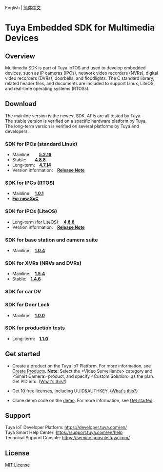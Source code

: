 English | [简体中文](./README_zh-CN.md)

# Tuya Embedded SDK for Multimedia Devices

## Overview
Multimedia SDK is part of Tuya IoTOS and used to develop embedded devices, such as IP cameras (IPCs), network video recorders (NVRs), digital video recorders (DVRs), doorbells, and floodlights. The C standard library, related header files, and documents are included to support Linux, LiteOS, and real-time operating systems (RTOSs).

## Download
The mainline version is the newest SDK. APIs are all tested by Tuya.<br>
The stable version is verified on a specific hardware platform by Tuya.<br>
The long-term version is verified on several platforms by Tuya and developers.

### SDK for IPCs (standard Linux)
* Mainline:&emsp;&emsp;**[5.2.16](./Linux/dowload_list_linux_5.2.16.md)**
* Stable:&emsp;&emsp;**[4.8.8](./Linux/dowload_list_linux_4.8.8.md)**
* Long-term:&emsp;**[4.7.14](./Linux/dowload_list_linux_4.7.14.md)**
* Version information:&emsp;**[Release Note](./Linux/release_note.md)**

### SDK for IPCs (RTOS)
* Mainline:&emsp;**[1.0.1](./RTOS/dowload_list_rtos.md)**
* **[For new SoC](./RTOS/For_New_SoC)**

### SDK for IPCs (LiteOS)
* Long-term (for LiteOS):&emsp;**[4.8.8](./LiteOS/dowload_list_liteos_4.8.8.md)**
* Version information:&emsp;**[Release Note](./LiteOS/release_note.md)**

### SDK for base station and **camera suite**
* Mainline:&emsp;**[1.0.4](./Base-station&Camera-Suit/download_list_kit.md)**

### SDK for XVRs (NRVs and DVRs)
* Mainline:&emsp;**[1.5.4](./XVR/download_list_1.5.4.md)**
* Stable:&emsp;**[1.4.6](./XVR/download_list_1.4.6.md)**

### SDK for car DV

### SDK for Door Lock
* Mainline:&emsp;**[1.0.0](./Door-Lock/doorlock_sdk_release.md)**

### SDK for production tests
* Long-term:&emsp;**[1.1.0](./fac/dowload_list_fac_1.1.0.md)**

## Get started

* Create a product on the Tuya IoT Platform. For more information, see [Create Products](https://developer.tuya.com/en/docs/iot/configure-in-platform/create-product/create-product?id=K914jp1ijtsfe).
**Note**: Select the \<Video Surveillance\> category and \<Smart Camera\> product, and specify \<Custom Solution\> as the plan. Get PID info. ([What's this?](https://github.com/tuya/tuya-iotos-embeded-sdk-multimedia/wiki/What-is#what-is-pid))

* Get 10 free licenses, including UUID&AUTHKEY. ([What's this?](https://github.com/tuya/tuya-iotos-embeded-sdk-multimedia/wiki/What-is#what-is-uuid--authkey))

* Clone demo code on the [demo](https://github.com/tuya/tuya-iotos-embeded-multimedia-demo). For more information, see [Get started](https://github.com/tuya/tuya-iotos-embeded-multimedia-demo#get-started).


## Support

Tuya IoT Developer Platform: https://developer.tuya.com/en/ <br>
Tuya Smart Help Center: https://support.tuya.com/en/help <br>
Technical Support Console: https://service.console.tuya.com/

## License
[MIT License](./LICENSE)
